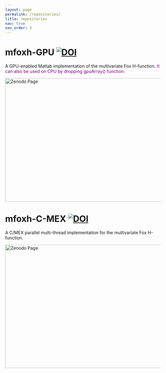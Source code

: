 ```yaml
---
layout: page
permalink: /repositories/
title: repositories
nav: true
nav_order: 3
---
```


# mfoxh-GPU [![DOI](https://zenodo.org/badge/DOI/10.5281/zenodo.11316270.svg)](https://doi.org/10.5281/zenodo.11316270)
A GPU-enabled Matlab implementation of the multivariate Fox H-function. <span style=  "color:purple;">It can also be used on CPU by dropping gpuArray() function.</span>

[<img src="https://api.microlink.io/?url=https%3A%2F%2Fzenodo.org%2Frecords%2F11316270%23metrics&screenshot=true&embed=screenshot.url" alt="Zenodo Page" width="600" height="400">](https://zenodo.org/records/11316270)

# mfoxh-C-MEX [![DOI](https://zenodo.org/badge/DOI/10.5281/zenodo.1217925.svg)](https://doi.org/10.5281/zenodo.1217925)
A C/MEX parallel multi-thread implementation for the multivariate Fox H-function.

[<img src="https://api.microlink.io/?url=https%3A%2F%2Fzenodo.org%2Frecords%2F1217925%23metrics&screenshot=true&embed=screenshot.url" alt="Zenodo Page" width="600" height="400">](https://zenodo.org/records/1217925)














